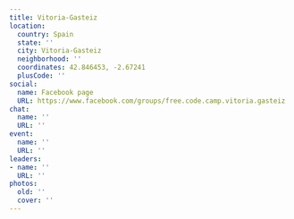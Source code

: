 ```yaml
---
title: Vitoria-Gasteiz
location:
  country: Spain
  state: ''
  city: Vitoria-Gasteiz
  neighborhood: ''
  coordinates: 42.846453, -2.67241
  plusCode: ''
social:
  name: Facebook page
  URL: https://www.facebook.com/groups/free.code.camp.vitoria.gasteiz
chat:
  name: ''
  URL: ''
event:
  name: ''
  URL: ''
leaders:
- name: ''
  URL: ''
photos:
  old: ''
  cover: ''
---
```


